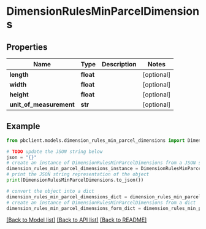 # DimensionRulesMinParcelDimensions


## Properties

Name | Type | Description | Notes
------------ | ------------- | ------------- | -------------
**length** | **float** |  | [optional] 
**width** | **float** |  | [optional] 
**height** | **float** |  | [optional] 
**unit_of_measurement** | **str** |  | [optional] 

## Example

```python
from pbclient.models.dimension_rules_min_parcel_dimensions import DimensionRulesMinParcelDimensions

# TODO update the JSON string below
json = "{}"
# create an instance of DimensionRulesMinParcelDimensions from a JSON string
dimension_rules_min_parcel_dimensions_instance = DimensionRulesMinParcelDimensions.from_json(json)
# print the JSON string representation of the object
print(DimensionRulesMinParcelDimensions.to_json())

# convert the object into a dict
dimension_rules_min_parcel_dimensions_dict = dimension_rules_min_parcel_dimensions_instance.to_dict()
# create an instance of DimensionRulesMinParcelDimensions from a dict
dimension_rules_min_parcel_dimensions_form_dict = dimension_rules_min_parcel_dimensions.from_dict(dimension_rules_min_parcel_dimensions_dict)
```
[[Back to Model list]](../README.md#documentation-for-models) [[Back to API list]](../README.md#documentation-for-api-endpoints) [[Back to README]](../README.md)


